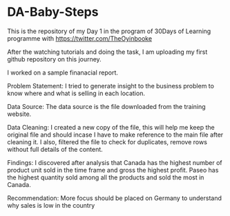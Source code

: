 # DA-Baby-Steps

This is the repository of my Day 1 in the program of 30Days of Learning programme with https://twitter.com/TheOyinbooke

After the watching tutorials and doing the task, I am uploading my first github repository on this journey.

I worked on a sample finanacial report.

Problem Statement: 
I tried to generate insight to the business problem to know where and what is selling in each location.

Data Source: 
The data source is the file downloaded from the training website.

Data Cleaning: 
I created a new copy of the file, this will help me keep the original file and should incase I have to make reference to the main file after cleaning it.  I also, filtered the file to check for duplicates, remove rows without full details of the content.

Findings: 
I discovered after analysis that Canada has the highest number of product unit sold in the time frame and gross the highest profit.  Paseo has the highest quantity sold among all the products and sold the most in Canada.

Recommendation:
More focus should be placed on Germany to understand why sales is low in the country
